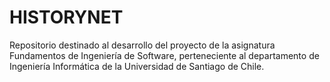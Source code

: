 # HISTORYNET
Repositorio destinado al desarrollo del proyecto de la asignatura Fundamentos de Ingeniería de Software, perteneciente al departamento de Ingeniería Informática de la Universidad de Santiago de Chile.
